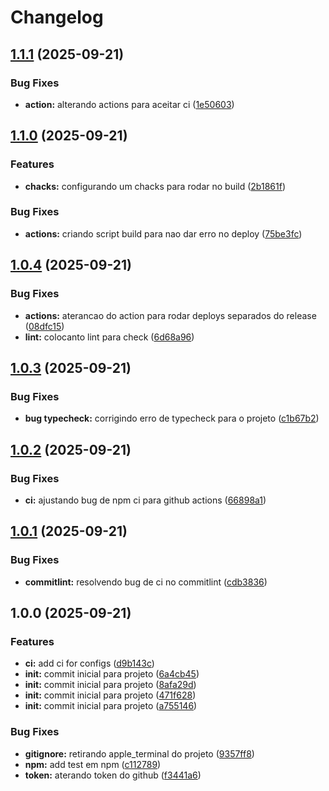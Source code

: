 # Changelog

## [1.1.1](https://github.com/arapucajs/eslint-config/compare/v1.1.0...v1.1.1) (2025-09-21)


### Bug Fixes

* **action:** alterando actions para aceitar ci ([1e50603](https://github.com/arapucajs/eslint-config/commit/1e5060319b1c1735a00a833376da3c894ae11165))

## [1.1.0](https://github.com/arapucajs/eslint-config/compare/v1.0.4...v1.1.0) (2025-09-21)


### Features

* **chacks:** configurando um chacks para rodar no build ([2b1861f](https://github.com/arapucajs/eslint-config/commit/2b1861f5f5a1e57a4309377fd1bdb8df037da5d0))


### Bug Fixes

* **actions:** criando script build para nao dar erro no deploy ([75be3fc](https://github.com/arapucajs/eslint-config/commit/75be3fc8141f6be7388ed22ddb2126ea69b30813))

## [1.0.4](https://github.com/arapucajs/eslint-config/compare/v1.0.3...v1.0.4) (2025-09-21)


### Bug Fixes

* **actions:** aterancao do action para rodar deploys separados do release ([08dfc15](https://github.com/arapucajs/eslint-config/commit/08dfc15877911cdf8b8d2842c236e10bd0b327da))
* **lint:** colocanto lint para check ([6d68a96](https://github.com/arapucajs/eslint-config/commit/6d68a962444bae0221ffd0b1953048bbda2062ce))

## [1.0.3](https://github.com/arapucajs/eslint-config/compare/v1.0.2...v1.0.3) (2025-09-21)


### Bug Fixes

* **bug typecheck:** corrigindo erro de typecheck para o projeto ([c1b67b2](https://github.com/arapucajs/eslint-config/commit/c1b67b2fc1da725403a4333aaae07efd8e2ed7de))

## [1.0.2](https://github.com/arapucajs/eslint-config/compare/v1.0.1...v1.0.2) (2025-09-21)


### Bug Fixes

* **ci:** ajustando bug de npm ci para github actions ([66898a1](https://github.com/arapucajs/eslint-config/commit/66898a1181ac2dc893d2b8b80f54ebb5afa5c179))

## [1.0.1](https://github.com/arapucajs/eslint-config/compare/v1.0.0...v1.0.1) (2025-09-21)


### Bug Fixes

* **commitlint:** resolvendo bug de ci no commitlint ([cdb3836](https://github.com/arapucajs/eslint-config/commit/cdb38369c05d44e102b6a7dac42babfd864e23b9))

## 1.0.0 (2025-09-21)


### Features

* **ci:** add ci for configs ([d9b143c](https://github.com/arapucajs/eslint-config/commit/d9b143cac3b8d593ad7e9791c2028fb44c4f0010))
* **init:** commit inicial para projeto ([6a4cb45](https://github.com/arapucajs/eslint-config/commit/6a4cb454e8e87fa8cab3e806f2cd4fd133ce0003))
* **init:** commit inicial para projeto ([8afa29d](https://github.com/arapucajs/eslint-config/commit/8afa29da9566b86971f17a9dcdfed1afa1c90d65))
* **init:** commit inicial para projeto ([471f628](https://github.com/arapucajs/eslint-config/commit/471f6287fe8a027b25c692bc5b25b0319348b6e8))
* **init:** commit inicial para projeto ([a755146](https://github.com/arapucajs/eslint-config/commit/a75514682b57cc2d53bf155c7798e8c16d3a396d))


### Bug Fixes

* **gitignore:** retirando apple_terminal do projeto ([9357ff8](https://github.com/arapucajs/eslint-config/commit/9357ff87fec94f4ed261773f5157796707b5dfc5))
* **npm:** add test em npm ([c112789](https://github.com/arapucajs/eslint-config/commit/c11278919ab66fb56d13a8231a73b0420c868cea))
* **token:** aterando token do github ([f3441a6](https://github.com/arapucajs/eslint-config/commit/f3441a60ee9c5170b332a2506ec1bd8eb6f26235))
